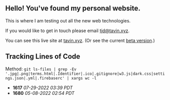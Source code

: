 ## Hello! You've found my personal website.

This is where I am testing out all the new web technologies.

If you would like to get in touch please email [tjd@tavin.xyz](mailto:tjd@tavin.xyz).

You can see this live site at [tavin.xyz](https://tavin.xyz). (Or see the current [beta version](https://beta.tavin.xyz).)

## Tracking Lines of Code

Method: `git ls-files | grep -Ev '.jpg|.png|terms.html|.Identifier|.ico|.gitignore|w3.js|dark.css|settings.json|.yml|.firebaserc' | xargs wc -l`

- **1617** _07-29-2022 03:39 PDT_
- **1680** _05-08-2022 02:54 PDT_
